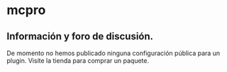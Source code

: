 # mcpro
Información y foro de discusión.
---------------------------
De momento no hemos publicado ninguna configuración pública para un plugin. Visite la tienda para comprar un paquete.
